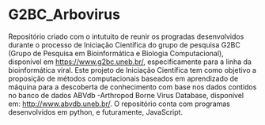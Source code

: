 # G2BC_Arbovirus
Repositório criado com o intutuito de reunir os progradas desenvolvidos durante o processo de Iniciação Científica do grupo de pesquisa G2BC (Grupo de Pesquisa em Bioinformática e Biologia Computacional), disponível em https://www.g2bc.uneb.br/, especificamente para a linha da bioinformática viral.
Este projeto de Iniciação Científica tem como objetivo a proposição de métodos computacionais baseados em aprendizado de máquina para a descoberta de conhecimento com base nos dados contidos no banco de dados ABVdb -Arthropod Borne Virus Database, disponível em: http://www.abvdb.uneb.br/. O repositório conta com programas desenvolvidos em python, e futuramente, JavaScript.
